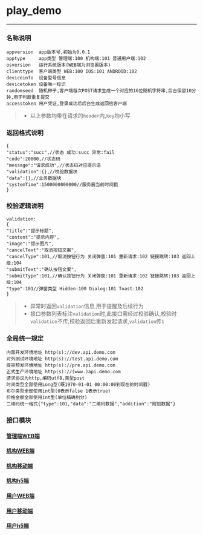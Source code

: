 # play_demo
---
### 名称说明
```
appversion  app版本号,初始为0.0.1
apptype     app类型 管理端:100 机构端:101 普通用户端:102
osversion   运行系统版本(WEB端为浏览器版本)
clienttype  客户端类型 WEB:100 IOS:101 ANDROID:102
deviceinfo  设备型号信息
devicetoken 设备唯一标识
randomseed  随机种子,客户端每次POST请求生成一个对应的16位随机字符串,后台保留10分钟,用于判断重复提交
accesstoken 用户凭证,登录成功后后台生成返回给客户端
```
>+ 以上参数均带在请求的`header`内,`key`均小写

### 返回格式说明
```
{
"status":"succ",//状态 成功:succ 异常:fail
"code":20000,//状态码
"message":"请求成功",//状态码对应提示语
"validation":{},//校验数据块
"data":{},//业务数据块
"systemTime":1500000000000//服务器当前时间戳
}
```

### 校验逻辑说明
```
validation:
{
"title":"提示标题",
"content":"提示内容",
"image":"提示图片",
"cancelText":"取消按钮文案",
"cancelType":101,//取消按钮行为 关闭弹窗:101 重新请求:102 链接跳转:103 返回上级:104
"submitText":"确认按钮文案",
"submitType":101,//确认按钮行为 关闭弹窗:101 重新请求:102 链接跳转:103 返回上级:104
"type":101//弹窗类型 Hidden:100 Dialog:101 Toast:102
}
```
>+ 异常时返回`validation`信息,用于提醒及后续行为
>+ 接口参数列表标注`validation`时,此接口需经过校验确认,校验时`validation`不传,校验返回后重新发起请求,`validation`传`1`

### 全局统一规定
```
内部开发环境地址 http(s)://dev.api.demo.com
对外测试环境地址 http(s)://test.api.demo.com
提审预发环境地址 http(s)://pre.api.demo.com
正式生产环境地址 http(s)://(www.)api.demo.com
请求协议为http,编码utf8,类型post
时间类型全部使用Long型(既1970-01-01 00:00:00到现在的时间戳)
布尔类型全部使用int型(0表示false 1表示true)
价格金额全部使用int型(单位精确到分)
二维码统一格式{"type":101,"data":"二维码数据","addition":"附加数据"}
```

### 接口模块

#### [管理端WEB端](/readme/admin) 

#### [机构WEB端](/readme/user)

#### [机构移动端](/readme/userapp)

#### [机构h5端](/readme/userh5)

#### [用户WEB端](/readme/user)

#### [用户移动端](/readme/userapp)

#### [用户h5端](/readme/userh5)